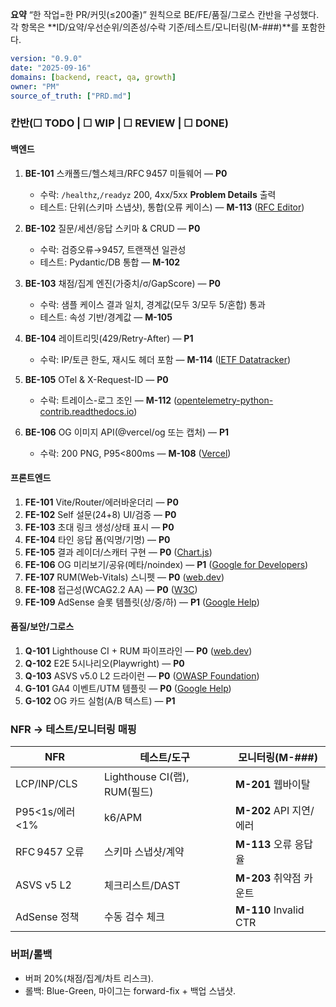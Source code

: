 ﻿**요약**
“한 작업=한 PR/커밋(≤200줄)” 원칙으로 BE/FE/품질/그로스 칸반을 구성했다. 각 항목은 **ID/요약/우선순위/의존성/수락 기준/테스트/모니터링(M-###)**를 포함한다.

```yaml
version: "0.9.0"
date: "2025-09-16"
domains: [backend, react, qa, growth]
owner: "PM"
source_of_truth: ["PRD.md"]
```

### 칸반(☐ TODO | ☐ WIP | ☐ REVIEW | ☐ DONE)

#### 백엔드

1. **BE-101** 스캐폴드/헬스체크/RFC 9457 미들웨어 — **P0**

   * 수락: `/healthz`,`/readyz` 200, 4xx/5xx **Problem Details** 출력
   * 테스트: 단위(스키마 스냅샷), 통합(오류 케이스) — **M-113** ([RFC Editor][1])
2. **BE-102** 질문/세션/응답 스키마 & CRUD — **P0**

   * 수락: 검증오류→9457, 트랜잭션 일관성
   * 테스트: Pydantic/DB 통합 — **M-102**
3. **BE-103** 채점/집계 엔진(가중치/σ/GapScore) — **P0**

   * 수락: 샘플 케이스 결과 일치, 경계값(모두 3/모두 5/혼합) 통과
   * 테스트: 속성 기반/경계값 — **M-105**
4. **BE-104** 레이트리밋(429/Retry-After) — **P1**

   * 수락: IP/토큰 한도, 재시도 헤더 포함 — **M-114** ([IETF Datatracker][5])
5. **BE-105** OTel & X-Request-ID — **P0**

   * 수락: 트레이스-로그 조인 — **M-112** ([opentelemetry-python-contrib.readthedocs.io][2])
6. **BE-106** OG 이미지 API(@vercel/og 또는 캡처) — **P1**

   * 수락: 200 PNG, P95<800ms — **M-108** ([Vercel][13])

#### 프론트엔드

1. **FE-101** Vite/Router/에러바운더리 — **P0**
2. **FE-102** Self 설문(24+8) UI/검증 — **P0**
3. **FE-103** 초대 링크 생성/상태 표시 — **P0**
4. **FE-104** 타인 응답 폼(익명/기명) — **P0**
5. **FE-105** 결과 레이더/스캐터 구현 — **P0** ([Chart.js][4])
6. **FE-106** OG 미리보기/공유(메타/noindex) — **P1** ([Google for Developers][12])
7. **FE-107** RUM(Web-Vitals) 스니펫 — **P0** ([web.dev][10])
8. **FE-108** 접근성(WCAG2.2 AA) — **P0** ([W3C][9])
9. **FE-109** AdSense 슬롯 템플릿(상/중/하) — **P1** ([Google Help][7])

#### 품질/보안/그로스

1. **Q-101** Lighthouse CI + RUM 파이프라인 — **P0** ([web.dev][10])
2. **Q-102** E2E 5시나리오(Playwright) — **P0**
3. **Q-103** ASVS v5.0 L2 드라이런 — **P0** ([OWASP Foundation][11])
4. **G-101** GA4 이벤트/UTM 템플릿 — **P0** ([Google Help][8])
5. **G-102** OG 카드 실험(A/B 텍스트) — **P1**

### NFR → 테스트/모니터링 매핑

| NFR          | 테스트/도구                    | 모니터링(M-###)           |
| ------------ | ------------------------- | --------------------- |
| LCP/INP/CLS  | Lighthouse CI(랩), RUM(필드) | **M-201** 웹바이탈        |
| P95<1s/에러<1% | k6/APM                    | **M-202** API 지연/에러   |
| RFC 9457 오류  | 스키마 스냅샷/계약                | **M-113** 오류 응답율      |
| ASVS v5 L2   | 체크리스트/DAST                | **M-203** 취약점 카운트     |
| AdSense 정책   | 수동 검수 체크                  | **M-110** Invalid CTR |

### 버퍼/롤백

* 버퍼 20%(채점/집계/차트 리스크).
* 롤백: Blue-Green, 마이그는 forward-fix + 백업 스냅샷.

[1]: https://www.rfc-editor.org/rfc/rfc9457.html?utm_source=chatgpt.com "RFC 9457: Problem Details for HTTP APIs"
[2]: https://opentelemetry-python-contrib.readthedocs.io/en/latest/instrumentation/fastapi/fastapi.html?utm_source=chatgpt.com "OpenTelemetry FastAPI Instrumentation"
[4]: https://www.chartjs.org/docs/latest/charts/radar.html?utm_source=chatgpt.com "Radar Chart"
[5]: https://datatracker.ietf.org/doc/html/rfc6585?utm_source=chatgpt.com "RFC 6585 - Additional HTTP Status Codes"
[7]: https://support.google.com/adsense/answer/1346295?hl=en&utm_source=chatgpt.com "Ad placement policies - Google AdSense Help"
[8]: https://support.google.com/analytics/answer/13316687?hl=en&utm_source=chatgpt.com "[GA4] Event naming rules - Analytics Help"
[9]: https://www.w3.org/TR/WCAG22/?utm_source=chatgpt.com "Web Content Accessibility Guidelines (WCAG) 2.2"
[10]: https://web.dev/articles/vitals?utm_source=chatgpt.com "Web Vitals | Articles"
[11]: https://owasp.org/www-project-application-security-verification-standard/?utm_source=chatgpt.com "OWASP Application Security Verification Standard (ASVS)"
[12]: https://developers.google.com/search/docs/crawling-indexing/robots-meta-tag?utm_source=chatgpt.com "Robots Meta Tags Specifications | Google Search Central"
[13]: https://vercel.com/docs/og-image-generation?utm_source=chatgpt.com "Open Graph (OG) Image Generation"
